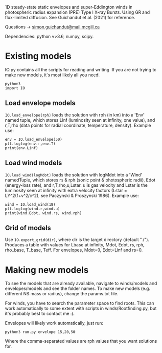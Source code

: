 1D steady-state static envelopes and super-Eddington winds in photospheric radius expansion (PRE) Type I X-ray Bursts. Using GR and flux-limited diffusion. See Guichandut et al. (2021) for reference.

Questions -> simon.guichandut@mail.mcgill.ca

Dependencies: python v>3.6, numpy, scipy.

# Existing models

IO.py contains all the scripts for reading and writing. If you are not trying to make new models, it's most likely all you need.

    python3     
    import IO   

## Load envelope models
`IO.load_envelope(rph)` loads the solution with rph (in km) into a 'Env' named tuple, which stores Linf (luminosity seen at infinity, one value), and r,T,rho (data points for radial coordinate, temperature, density). Example use:

    env = IO.load_envelope(50)
    plt.loglog(env.r,env.T)
    print(env.Linf)

## Load wind models
`IO.load_wind(logMdot)` loads the solution with logMdot into a 'Wind' namedTuple, which stores rs & rph (sonic point & photospheric radii), Edot (energy-loss rate), and r,T,rho,u,Lstar. u is gas velocity and Lstar is the luminosity seen at infinity with extra velocity factors (Lstar = LY^2(1+v^2/c^2), see Paczynski & Proszynski 1986). Example use:

    wind = IO.load_wind(18)
    plt.loglog(wind.r,wind.u)
    print(wind.Edot, wind.rs, wind.rph)

## Grid of models
Use `IO.export_grid(dir)`, where dir is the target directory (default "./"). Produces a table with values for Lbase at infinity, Mdot, Edot, rs, rph, rho_base, T_base, Teff. For envelopes, Mdot=0, Edot=Linf and rs=0.



# Making new models

To see the models that are already available, navigate to winds/models and envelopes/models and see the folder names. To make new models (e.g. different NS mass or radius), change the params.txt file.

For winds, you have to search the parameter space to find roots. This can work automatically to some extent with scripts in winds/Rootfinding.py, but it's probably best to contact me :).

Envelopes will likely work automatically, just run:

    python3 run.py envelope 15,20,50

Where the comma-separated values are rph values that you want solutions for.